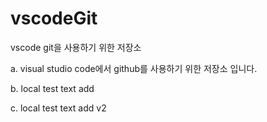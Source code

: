 # vscodeGit
vscode git을 사용하기 위한 저장소

a. visual studio code에서 github를 사용하기 위한 저장소 입니다.

b. local test text add

c. local test text add v2